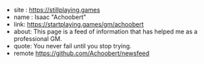 - site : https://stillplaying.games
- name : Isaac "Achoobert"
- link: https://startplaying.games/gm/achoobert
- about: This page is a feed of information that has helped me as a professional GM. 
- quote: You never fail until you stop trying.
- remote https://github.com/Achoobert/newsfeed